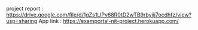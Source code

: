 project report : https://drive.google.com/file/d/1gZs1LlPv68R0tD2wTB9rbyiij7ocdhfz/view?usp=sharing
App link : https://examportal-nit-project.herokuapp.com/
